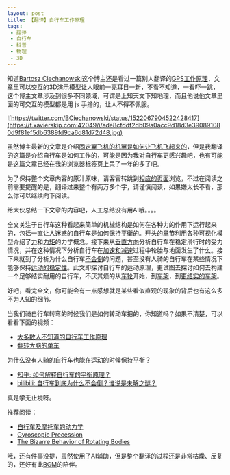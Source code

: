```yaml
---
layout: post
title: 【翻译】自行车工作原理
tags:
 - 翻译
 - 自行车
 - 科普
 - 物理
 - 3D
---
```


知道[Bartosz Ciechanowski](https://ciechanow.ski/)这个博主还是看过一篇别人翻译的[GPS工作原理](https://pages.longtian.info/gps/)，文章里可以交互的3D演示模型让人眼前一亮耳目一新，不看不知道，一看吓一跳，这个博主文章涉及到很多不同领域，可谓是上知天文下知地理，而且他说他文章里面的可交互的模型都是用 js 手撸的，让人不得不佩服。

![https://twitter.com/BCiechanowski/status/1522067904522428417](https://f.xavierskip.com:42049/i/ade8cfddf2db09a0acc9d18d3e390891080d9f81ef5db6389fd9ca6d81d72d48.jpg)

虽然博主最新的文章是介绍[固定翼飞机的机翼是如何让飞机飞起来的](https://ciechanow.ski/airfoil/)，但是我翻译的这篇是介绍自行车是如何工作的，可能是因为我对自行车更感兴趣吧，也有可能是这篇文章已经在我的浏览器标签页上呆了一年的多了吧。

为了保持整个文章内容的原汁原味，请客官转跳到[相应的页面](/project/bicycle/)浏览，不过在阅读之前需要提醒的是，翻译过来整个有两万多个字，请谨慎阅读，如果嫌太长不看，那么你可以继续向下阅读。

给大伙总结一下文章的内容吧，人工总结没有用AI哦。。。。

全文关注于自行车这种看起来简单的机械结构是如何在各种力的作用下运行起来的，包括一直让人迷惑的自行车是如何保持平衡的。开头的章节利用各种可视化模型介绍了[力](https://blog.xavierskip.com/project/bicycle/#forces)和[力矩](https://blog.xavierskip.com/project/bicycle/#moments)的力学概念。接下来从[垂直方向](https://blog.xavierskip.com/project/bicycle/#up-and-down)分析自行车在稳定滑行时的受力情况，并在这种情况下分析自行车在[加速和减速](https://blog.xavierskip.com/project/bicycle/#forwards-and-backwards)过程中轮胎与地面发生了什么。接下来就到了分析为什么自行车[不会倒](https://blog.xavierskip.com/project/bicycle/#left-and-right)的问题，甚至没有人骑的自行车在某些情况下能够保持[运动的稳定性](https://blog.xavierskip.com/project/bicycle/#stability)。此文即探讨自行车的运动原理，更试图去探讨如何去构建一个足够结实耐用的自行车，不厌其烦的从[车轮](https://blog.xavierskip.com/project/bicycle/#wheels)开始，到[车架](https://blog.xavierskip.com/project/bicycle/#simple-frame)，到[更结实的车架](https://blog.xavierskip.com/project/bicycle/#stresses-in-the-frame)。

好吧，看完全文，你可能会有一点感想就是某些看似直观的现象的背后也有这么多不为人知的细节。

当我们骑自行车转弯的时候我们是如何转动车把的，你知道吗？如果不清楚，可以看看下面的视频：

- [大多数人不知道的自行车工作原理](https://www.youtube.com/watch?v=9cNmUNHSBac)
- [翻转大脑的单车](https://www.youtube.com/watch?v=MFzDaBzBlL0)

为什么没有人骑的自行车也能在运动的时候保持平衡？

- [知乎: 如何解释自行车的平衡原理？](https://www.zhihu.com/question/29128228/answer/298599315)
- [bilibili: 自行车到底为什么不会倒？谁说是未解之谜？](https://www.bilibili.com/video/BV17H4y1T7LR/)

真是学无止境呀。

推荐阅读：

- [自行车及摩托车的动力学](https://zh.wikipedia.org/wiki/%E8%87%AA%E8%A1%8C%E8%BB%8A%E5%8F%8A%E6%91%A9%E6%89%98%E8%BB%8A%E7%9A%84%E5%8B%95%E5%8A%9B%E5%AD%B8)
- [Gyroscopic Precession](https://www.youtube.com/watch?v=ty9QSiVC2g0&t=55s)
- [The Bizarre Behavior of Rotating Bodies](https://www.youtube.com/watch?v=1VPfZ_XzisU)


哦，还有件事没提，虽然使用了AI辅助，但是整个翻译的过程还是非常枯燥、反复的，还好有此[BGM](https://www.youtube.com/watch?v=-sgzyVD7cfc)的陪伴。